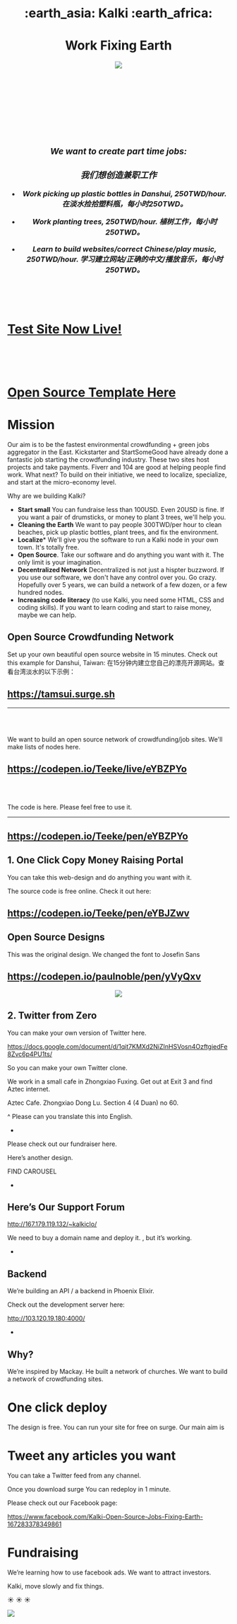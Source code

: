 
<br>
<br>

<h1 align="center"> :earth_asia:    Kalki    :earth_africa: </h1>

<h1 align="center">Work Fixing Earth</h3>

<p align="center">
<img src="http://i.imgur.com/42bYJfQ.jpg">
</p>

<br><br><br>
<h3 align="center"><i>
 
 <br><br><br>
 
  *<h3>We want to create part time jobs:</h3>*
*<h3> 我们想创造兼职工作</h3>*

- Work picking up plastic bottles in Danshui, 250TWD/hour. 在淡水捡拾塑料瓶，每小时250TWD。
 
- Work planting trees, 250TWD/hour. 植树工作，每小时250TWD。

- Learn to build websites/correct Chinese/play music, 250TWD/hour. 学习建立网站/正确的中文/播放音乐，每小时250TWD。</i>

 </h3>
 

<br><br><br>

# [Test Site Now Live!](https://tamsui.surge.sh)
<br><br><br>
# [Open Source Template Here](https://codepen.io/Teeke/pen/eYBZPYo)

# Mission

Our aim is to be the fastest environmental crowdfunding + green jobs aggregator in the East. Kickstarter and StartSomeGood have already done a fantastic job starting the crowdfunding industry. These two sites host projects and take payments. Fiverr and 104 are good at helping people find work. What next? To build on their initiative, we need to localize, specialize, and start at the micro-economy level. 

Why are we building Kalki? 

- **Start small** You can fundraise less than 100USD. Even 20USD is fine. If you want a pair of drumsticks, or money to plant 3 trees, we'll help you. 
- **Cleaning the Earth** We want to pay people 300TWD/per hour to clean beaches, pick up plastic bottles, plant trees, and fix the environment. 
- **Localize*** We'll give you the software to run a Kalki node in your own town. It's totally free. 
- **Open Source**. Take our software and do anything you want with it. The only limit is your imagination. 
- **Decentralized Network** Decentralized is not just a hispter buzzword. If you use our software, we don't have any control over you. Go crazy. Hopefully over 5 years, we can build a network of a few dozen, or a few hundred nodes. 
- **Increasing code literacy** (to use Kalki, you need some HTML, CSS and coding skills). If you want to learn coding and start to raise money, maybe we can help.

## Open Source Crowdfunding Network 

Set up your own beautiful open source website in 15 minutes. Check out this example for Danshui, Taiwan:
在15分钟内建立您自己的漂亮开源网站。查看台湾淡水的以下示例：

## https://tamsui.surge.sh

<hr>

<br><br>

We want to build an open source network of crowdfunding/job sites. We'll make lists of nodes here. 

## https://codepen.io/Teeke/live/eYBZPYo

<br><br>

The code is here. Please feel free to use it. 

<hr>

## https://codepen.io/Teeke/pen/eYBZPYo


## 1. One Click Copy Money Raising Portal

You can take this web-design and do anything you want with it. 

The source code is free online. Check it out here: 

## https://codepen.io/Teeke/pen/eYBJZwv

## Open Source Designs

This was the original design. We changed the font to Josefin Sans

## https://codepen.io/paulnoble/pen/yVyQxv

<p align="center">
<img src="http://i.imgur.com/v6w17QK.jpg">
</p>


## 2. Twitter from Zero

You can make your own version of Twitter here. 

https://docs.google.com/document/d/1qit7KMXd2NiZInHSVosn4OzftgiedFe8Zvc6p4PU1ts/

So you can make your own Twitter clone. 




We work in a small cafe in Zhongxiao Fuxing. Get out at Exit 3 and find Aztec internet. 

Aztec Cafe.  Zhongxiao Dong Lu. Section 4 (4 Duan) no 60.

^ Please can you translate this into English.

*

Please check out our fundraiser here. 


Here’s another design. 

FIND CAROUSEL

*

## Here’s Our Support Forum

http://167.179.119.132/~kalkiclo/

We need to buy a domain name and deploy it. , but it’s working.


*

## Backend

We’re building an API / a backend in Phoenix Elixir. 

Check out the development server here:

http://103.120.19.180:4000/



*



## Why?


We’re inspired by Mackay. He built a network of churches. We want to build a network of crowdfunding sites. 

# One click deploy

The design is free. You can run your site for free on surge. Our main aim is 

# Tweet any articles you want

You can take a Twitter feed from any channel. 

Once you download surge You can redeploy in 1 minute.



Please check out our Facebook page:

https://www.facebook.com/Kalki-Open-Source-Jobs-Fixing-Earth-167283378349861

# Fundraising

We’re learning how to use facebook ads. We want to attract investors. 

Kalki, move slowly and fix things. 

:sunny: :sunny: :sunny:


<a><img src="http://dump.thecybershadow.net/6c736bfd11ded8cdc5e2bda009a6694a/colortext.svg"/></a>


 




<!--

NOTES

Kinda works

![#f03c15](https://via.placeholder.com/15/f03c15/000000?text=hello)
- ![#c5f015](https://via.placeholder.com/15/c5f015/000000?text=how) 
- ![#1589F0](https://via.placeholder.com/15/1589F0/000000?text=are) 



-->



















